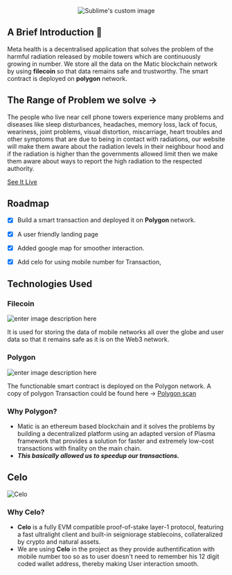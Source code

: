 
<p align="center">
  <img src="https://devfolio.co/_next/image?url=https%3A%2F%2Fassets.devfolio.co%2Fhackathons%2Fdd07a8c88ff946ab982ed90a3725afb0%2Fprojects%2F5273a9c573de455caf7e14fff89a4f99%2Fb40dca4a-0392-4d7b-bc17-d918d4451523.jpeg&w=1440&q=75" alt="Sublime's custom image"/>
  </p>

## A Brief Introduction :book:

Meta health is a decentralised application that solves the problem of the harmful radiation released by mobile towers which are continuously growing in number. We store all the data on the Matic blockchain network by using <b>filecoin</b> so that data remains safe and trustworthy. The smart contract is deployed on <b>polygon</b> network.

## The Range of Problem we solve ->

The people who live near cell phone towers experience many problems and diseases like sleep disturbances, headaches, memory loss, lack of focus, weariness, joint problems, visual distortion, miscarriage, heart troubles and other symptoms that are due to being in contact with radiations, our website will make them aware  about the radiation levels in their neighbour hood and if the radiation is higher than the governments allowed limit then we make them aware about ways to report the high radiation to the respected authority.

[See It Live](https://meta-health.vercel.app/) 

## Roadmap

- [x] Build a smart transaction and deployed it on <b>Polygon </b> network.
- [x] A user friendly landing page
- [x] Added google map for smoother interaction.
- [x] Add celo for using mobile number for Transaction,


## Technologies Used
   ### Filecoin
   ![enter image description here](https://logowik.com/content/uploads/images/t_filecoin5186.jpg)
   
   It is used for storing the data of mobile networks all over the globe and user data so that it remains safe as it is on the Web3 network.
   
  ### Polygon
 ![enter image description here](https://logowik.com/content/uploads/images/t_polygon-matic5119.jpg)
 
 The functionable smart contract is deployed on the Polygon network.
A copy of polygon Transaction could be found here -> [Polygon scan](https://mumbai.polygonscan.com/tx/0x035b73fe48e9b58fe000cee68dd641c39b81f8861b66928210b0d38024c8e676)

   
   ### Why **Polygon**?
 - Matic is an ethereum based blockchain and it solves the problems by building a decentralized platform using an adapted version of Plasma framework that provides a solution for faster and extremely low-cost transactions with finality on the main chain.
 - ***This basically allowed us to speedup our transactions.***
## Celo
![Celo](https://logowik.com/content/uploads/images/t_celo-celo4280.jpg)
   ### Why **Celo**?

 - **Celo** is a fully EVM compatible proof-of-stake layer-1 protocol, featuring a fast ultralight client and built-in seigniorage stablecoins, collateralized by crypto and natural assets.
 - We are using **Celo** in the project as they provide authentification with mobile number too so as to user doesn't need to remember his 12 digit coded wallet address, thereby making User interaction smooth.
